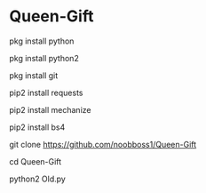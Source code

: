 # Queen-Gift

pkg install python

pkg install python2

pkg install git

pip2 install requests

pip2 install mechanize

pip2 install bs4

git clone https://github.com/noobboss1/Queen-Gift

cd Queen-Gift

python2 Old.py
